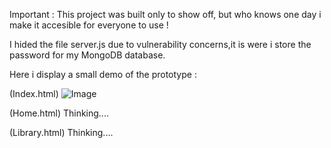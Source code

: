 Important :   This project was built only to show off, but who knows one day i make it accesible for everyone to use !

I hided the file server.js due to vulnerability concerns,it is were i store the password for my MongoDB database.

Here i display a small demo of the prototype :

(Index.html)
![Image](https://github.com/user-attachments/assets/d98d3c86-9e66-4ba2-85d7-0c00857cefd8)

(Home.html)
Thinking....

(Library.html)
Thinking....
